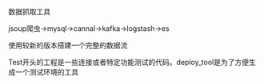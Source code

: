 数据抓取工具

jsoup爬虫->mysql->cannal->kafka->logstash->es

使用较新的版本搭建一个完整的数据流


Test开头的工程是一些连接或者特定功能测试的代码。deploy_tool是为了方便生成一个测试环境的工具


